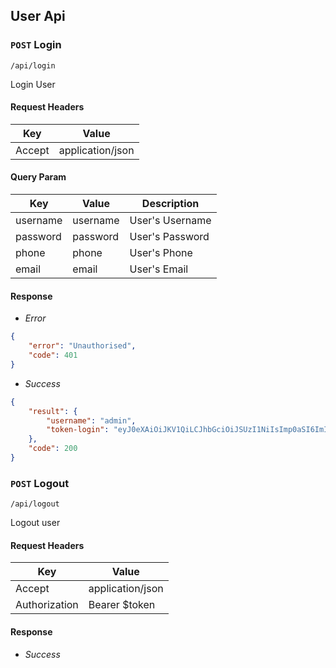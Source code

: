 ## User Api

### `POST` Login
```
/api/login
```
Login User
#### Request Headers
| Key | Value |
|---|---|
|Accept|application/json

#### Query Param
| Key | Value | Description |
|---|---|---|
| username | username | User's Username |
| password | password | User's Password |
| phone    | phone    | User's Phone    |
| email    | email    | User's Email    |

#### Response
* _Error_
``` json
{
    "error": "Unauthorised",
    "code": 401
}
```

* _Success_
```json
{
    "result": {
        "username": "admin",
        "token-login": "eyJ0eXAiOiJKV1QiLCJhbGciOiJSUzI1NiIsImp0aSI6ImIxMjg2YjJmMjQ4MWE1ZTIzMGUxYjcwZGM2ZWE3YmQ5OTBkNWI3YmY0Y2VlNDdkNWU0MGEzOTU0ZjM1NTY1NTA3OGUxZGY4NTRhYmMzZjdmIn0.eyJhdWQiOiI1IiwianRpIjoiYjEyODZiMmYyNDgxYTVlMjMwZTFiNzBkYzZlYTdiZDk5MGQ1YjdiZjRjZWU0N2Q1ZTQwYTM5NTRmMzU1NjU1MDc4ZTFkZjg1NGFiYzNmN2YiLCJpYXQiOjE1MzQ3MDA3NjksIm5iZiI6MTUzNDcwMDc2OSwiZXhwIjoxNTY2MjM2NzY4LCJzdWIiOiIxIiwic2NvcGVzIjpbXX0.c_13C90PxxAl8AvZItrW-IFSVJkvbKSPn4reat5qm_xgY-Fd3YpidMsqye_p6SPN1b5mBSLlWOt7BC3Gsw1z4qaZuChSSJ4ZDP6rW_pz2rujU3dRxKf1s7Y-ZB4z2xdAXLaxeVcniWSPLYiBacAUQQURs7_8c6cF9mJvcrk6A4iGdXytu3sCzc3nHyiPhzs3u-MBjpIa4kP_1jdN4udEbbCtbezpq6I6OF-1EWS5LTnfK9PDvckw9AYNk0M5As2-Yxqz045lUnGEVxNwHrvN9LoREIvscBTBc_SkIuNygw-8BQBlHHwlzQP5ZMOJhZ2JUDJiteumcGq2ui48CqgXk2usczF_DSeiOHrFKkpqmuTj_hBNvYHDH_yJFvQIZjjbnHOWud2qlotEtAszjE-sI3nfJBTuOMK0rTSBngdgcp3usa932TkL1XK6LisT14FHiVCjXUn_QlUfS7Q9h31oWM5c0YcmQYbK7qrbiPOhlDNu7tOusaEu3CZixg_QCDzPVfpjthtyZ0gUYZek1phuo_dlNVjwct1UedIKKbWrAy9qH2SRI84laNIsGGnJfWf5kVQPVZf76wa9O57ovSIiZPiNjhr09r1MzjJOsLwP9biQ0BnMMbfiKaTmMsMVQ1pC_KsvRt5I9eYa7E9FLUfdluiBmGDXihkBN-R5kDKi0cg",
    },
    "code": 200
}
```

### `POST` Logout
```
/api/logout
```
Logout user
#### Request Headers
| Key | Value |
|---|---|
|Accept|application/json
|Authorization|Bearer $token

#### Response
* _Success_

```
